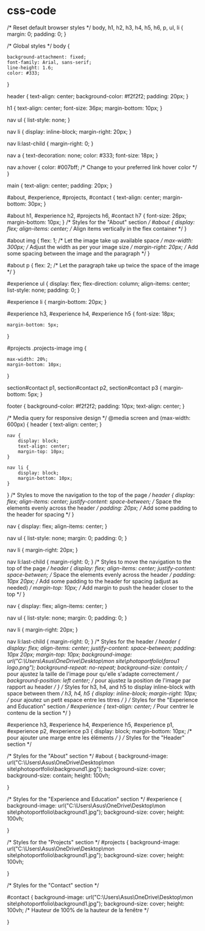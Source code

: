 # css-code
/* Reset default browser styles */
body, h1, h2, h3, h4, h5, h6, p, ul, li {
    margin: 0;
    padding: 0;
}

/* Global styles */
body {
    
    background-attachment: fixed;
    font-family: Arial, sans-serif;
    line-height: 1.6;
    color: #333;
}

header {
    text-align: center;
    background-color: #f2f2f2;
    padding: 20px;
}

h1 {
    text-align: center;
    font-size: 36px;
    margin-bottom: 10px;
}

nav ul {
    list-style: none;
}

nav li {
    display: inline-block;
    margin-right: 20px;
}

nav li:last-child {
    margin-right: 0;
}

nav a {
    text-decoration: none;
    color: #333;
    font-size: 18px;
}

nav a:hover {
    color: #007bff; /* Change to your preferred link hover color */
}

main {
    text-align: center;
    padding: 20px;
}

#about, #experience, #projects, #contact {
    text-align: center;
    margin-bottom: 30px;
}

#about h1, #experience h2, #projects h6, #contact h7 {
    font-size: 26px;
    margin-bottom: 10px;
}
/* Styles for the "About" section */
#about {
    display: flex;
    align-items: center; /* Align items vertically in the flex container */
}

#about img {
    flex: 1; /* Let the image take up available space */
    max-width: 300px; /* Adjust the width as per your image size */
    margin-right: 20px; /* Add some spacing between the image and the paragraph */
}

#about p {
    flex: 2; /* Let the paragraph take up twice the space of the image */
}


#experience ul {
    display: flex;
    flex-direction: column;
    align-items: center;
    list-style: none;
    padding: 0;
}

#experience li {
    margin-bottom: 20px;
}

#experience h3, #experience h4, #experience h5 {
    font-size: 18px;

    margin-bottom: 5px;
}

#projects .projects-image img {
   
    max-width: 20%;
    margin-bottom: 10px;
}

section#contact p1, section#contact p2, section#contact p3 {
    margin-bottom: 5px;
}

footer {
    background-color: #f2f2f2;
    padding: 10px;
    text-align: center;
}

/* Media query for responsive design */
@media screen and (max-width: 600px) {
    header {
        text-align: center;
    }

    nav {
        display: block;
        text-align: center;
        margin-top: 10px;
    }

    nav li {
        display: block;
        margin-bottom: 10px;
    }
}
/* Styles to move the navigation to the top of the page */
header {
    display: flex;
    align-items: center;
    justify-content: space-between; /* Space the elements evenly across the header */
    padding: 20px; /* Add some padding to the header for spacing */
}

nav {
    display: flex;
    align-items: center;
}

nav ul {
    list-style: none;
    margin: 0;
    padding: 0;
}

nav li {
    margin-right: 20px;
}

nav li:last-child {
    margin-right: 0;
}
/* Styles to move the navigation to the top of the page */
header {
    display: flex;
    align-items: center;
    justify-content: space-between; /* Space the elements evenly across the header */
    padding: 10px 20px; /* Add some padding to the header for spacing (adjust as needed) */
    margin-top: 10px; /* Add margin to push the header closer to the top */
}

nav {
    display: flex;
    align-items: center;
}

nav ul {
    list-style: none;
    margin: 0;
    padding: 0;
}

nav li {
    margin-right: 20px;
}

nav li:last-child {
    margin-right: 0;
}
/* Styles for the header */
header {
    display: flex;
    align-items: center;
    justify-content: space-between;
    padding: 10px 20px;
    margin-top: 10px;
    background-image: url("C:\Users\Asus\OneDrive\Desktop\mon site\photoportfolio\farou1 logo.png"); 
    background-repeat: no-repeat;
    background-size: contain; /* pour ajustez la taille de l'image pour qu'elle s'adapte correctement */
    background-position: left center; /* pour ajustez la position de l'image par rapport au header */
}
/* Styles for h3, h4, and h5 to display inline-block with space between them */
h3, h4, h5 {
    display: inline-block;
    margin-right: 10px; /* pour ajoutez un petit espace entre les titres */
}
/* Styles for the "Experience and Education" section */
#experience {
    text-align: center; /* Pour centrer le contenu de la section */
}

#experience h3, #experience h4, #experience h5,
#experience p1, #experience p2, #experience p3 {
    display: block;
    margin-bottom: 10px; /* pour ajouter une marge entre les éléments */
}
/* Styles for the "Header" section */

/* Styles for the "About" section */
#about {
    background-image: url("C:\Users\Asus\OneDrive\Desktop\mon site\photoportfolio\background1.jpg");
    background-size: cover;
    background-size: contain;
    height: 100vh;
    
}

/* Styles for the "Experience and Education" section */
#experience {
    background-image: url("C:\Users\Asus\OneDrive\Desktop\mon site\photoportfolio\background1.jpg");
    background-size: cover;
    height: 100vh;
    
}

/* Styles for the "Projects" section */
#projects {
    background-image: url("C:\Users\Asus\OneDrive\Desktop\mon site\photoportfolio\background1.jpg");
    background-size: cover;
    height: 100vh;
    
}

/* Styles for the "Contact" section */

#contact {
    background-image: url("C:\Users\Asus\OneDrive\Desktop\mon site\photoportfolio\background1.jpg");
    background-size: cover;
    height: 100vh; /* Hauteur de 100% de la hauteur de la fenêtre */
   
}
